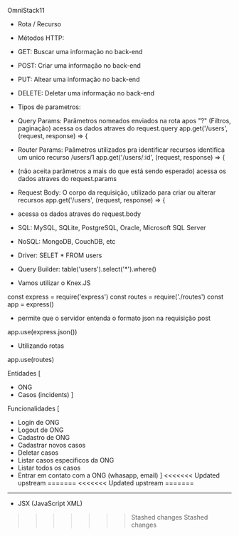 OmniStack11


 * Rota / Recurso



 * Métodos HTTP:

 * GET: Buscar uma informação no back-end
 * POST: Criar uma informação no back-end
 * PUT: Altear uma informação no back-end
 * DELETE: Deletar uma informação no back-end


 * Tipos de parametros:
 
 * Query Params: Parâmetros nomeados enviados na rota apos "?" (Filtros, paginação) acessa os dados atraves do request.query app.get('/users', (request, response) => {
 
 
 *  Router Params: Paâmetros utilizados pra identificar recursos identifica um unico recurso /users/1 app.get('/users/:id', (request, response) => {
 
 * (não aceita parâmetros a mais do que está sendo esperado) acessa os dados atraves do request.params
 
 * Request Body: O corpo da requisição, utilizado para criar ou alterar recursos app.get('/users', (request, response) => {
 * acessa os dados atraves do request.body



 * SQL: MySQL, SQLite, PostgreSQL, Oracle, Microsoft SQL Server
 * NoSQL: MongoDB, CouchDB, etc



  * Driver: SELET * FROM users
  * Query Builder: table('users').select('*').where()
  
  * Vamos utilizar o Knex.JS


const express = require('express')
const routes = require('./routes')
const app = express()


 * permite que o servidor entenda o formato json na requisição post

app.use(express.json())


 * Utilizando rotas
 
app.use(routes)

Entidades [
  * ONG
  * Casos (incidents)
]

Funcionalidades [
  * Login de ONG
  * Logout de ONG
  * Cadastro de ONG
  * Cadastrar novos casos
  * Deletar casos
  * Listar casos especificos da ONG
  * Listar todos os casos
  * Entrar em contato com a ONG (whasapp, email)
]
<<<<<<< Updated upstream
=======
<<<<<<< Updated upstream
=======

-------------------------------------------------------

* JSX (JavaScript XML)
>>>>>>> Stashed changes
>>>>>>> Stashed changes
